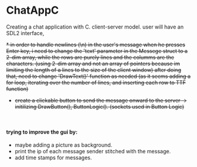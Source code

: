# ChatAppC
Creating a chat application with C. client-server model. user will have an SDL2 interface, 

<del>
*   in order to handle newlines (\n) in the user's message when he presses Enter key, i need to change the 'text' parameter
    in the Messege struct to a 2-dim array, while the rows are purely lines and the columms are the characters.
    (using 2-dim array and not an array of pointers because im limiting the length of a lines to the size of the client window)
    after doing that, need to change 'DrawText()' function as needed (as it seems adding a for loop, iterating over the number of lines, and inserting each row to TTF function)

*   create a clickable button to send the message onward to the server -> initilizing DrawButton(), ButtonLogic(). (sockets used in Button Logic)
</del>

<br>


#### trying to improve the gui by:

*    maybe adding a picture as background.
*    print the ip of each message sender stitched with the message.
*    add time stamps for messages.
